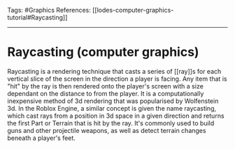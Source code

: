 Tags: #Graphics 
References: [[lodes-computer-graphics-tutorial#Raycasting]]

---

# Raycasting (computer graphics)
Raycasting is a rendering technique that casts a series of [[ray]]s for each vertical slice of the screen in the direction a player is facing. Any item that is "hit" by the ray is then rendered onto the player's screen with a size dependant on the distance to from the player. It is a computationally inexpensive method of 3d rendering that was popularised by Wolfenstein 3d. In the Roblox Engine, a similar concept is given the name raycasting, which cast rays from a position in 3d space in a given direction and returns the first Part or Terrain that is hit by the ray. It's commonly used to build guns and other projectile weapons, as well as detect terrain changes beneath a player's feet.